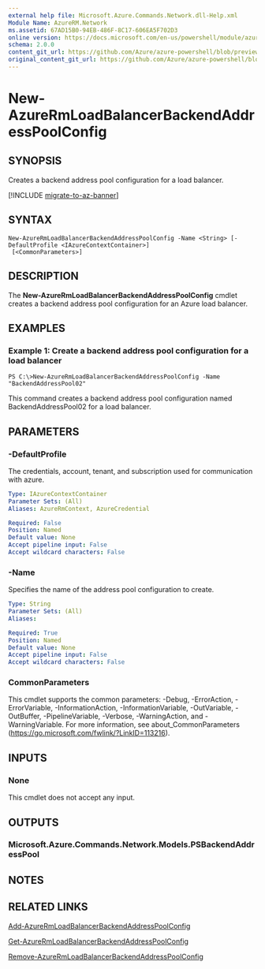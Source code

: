 ```yaml
---
external help file: Microsoft.Azure.Commands.Network.dll-Help.xml
Module Name: AzureRM.Network
ms.assetid: 67AD15B0-94EB-486F-8C17-606EA5F702D3
online version: https://docs.microsoft.com/en-us/powershell/module/azurerm.network/new-azurermloadbalancerbackendaddresspoolconfig
schema: 2.0.0
content_git_url: https://github.com/Azure/azure-powershell/blob/preview/src/ResourceManager/Network/Commands.Network/help/New-AzureRmLoadBalancerBackendAddressPoolConfig.md
original_content_git_url: https://github.com/Azure/azure-powershell/blob/preview/src/ResourceManager/Network/Commands.Network/help/New-AzureRmLoadBalancerBackendAddressPoolConfig.md
---
```


# New-AzureRmLoadBalancerBackendAddressPoolConfig

## SYNOPSIS
Creates a backend address pool configuration for a load balancer.

[!INCLUDE [migrate-to-az-banner](../../includes/migrate-to-az-banner.md)]

## SYNTAX

```
New-AzureRmLoadBalancerBackendAddressPoolConfig -Name <String> [-DefaultProfile <IAzureContextContainer>]
 [<CommonParameters>]
```

## DESCRIPTION
The **New-AzureRmLoadBalancerBackendAddressPoolConfig** cmdlet creates a backend address pool configuration for an Azure load balancer.

## EXAMPLES

### Example 1: Create a backend address pool configuration for a load balancer
```
PS C:\>New-AzureRmLoadBalancerBackendAddressPoolConfig -Name "BackendAddressPool02"
```

This command creates a backend address pool configuration named BackendAddressPool02 for a load balancer.

## PARAMETERS

### -DefaultProfile
The credentials, account, tenant, and subscription used for communication with azure.

```yaml
Type: IAzureContextContainer
Parameter Sets: (All)
Aliases: AzureRmContext, AzureCredential

Required: False
Position: Named
Default value: None
Accept pipeline input: False
Accept wildcard characters: False
```

### -Name
Specifies the name of the address pool configuration to create.

```yaml
Type: String
Parameter Sets: (All)
Aliases: 

Required: True
Position: Named
Default value: None
Accept pipeline input: False
Accept wildcard characters: False
```

### CommonParameters
This cmdlet supports the common parameters: -Debug, -ErrorAction, -ErrorVariable, -InformationAction, -InformationVariable, -OutVariable, -OutBuffer, -PipelineVariable, -Verbose, -WarningAction, and -WarningVariable. For more information, see about_CommonParameters (https://go.microsoft.com/fwlink/?LinkID=113216).

## INPUTS

### None
This cmdlet does not accept any input.

## OUTPUTS

### Microsoft.Azure.Commands.Network.Models.PSBackendAddressPool

## NOTES

## RELATED LINKS

[Add-AzureRmLoadBalancerBackendAddressPoolConfig](./Add-AzureRmLoadBalancerBackendAddressPoolConfig.md)

[Get-AzureRmLoadBalancerBackendAddressPoolConfig](./Get-AzureRmLoadBalancerBackendAddressPoolConfig.md)

[Remove-AzureRmLoadBalancerBackendAddressPoolConfig](./Remove-AzureRmLoadBalancerBackendAddressPoolConfig.md)


